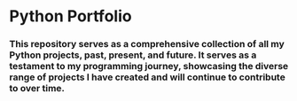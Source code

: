 # Python Portfolio

### This repository serves as a comprehensive collection of all my Python projects, past, present, and future. It serves as a testament to my programming journey, showcasing the diverse range of projects I have created and will continue to contribute to over time.
